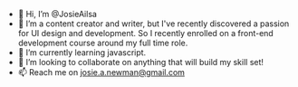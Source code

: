 - 👋 Hi, I’m @JosieAilsa
- 👀 I’m a content creator and writer, but I've recently discovered a passion for UI design and development. So I recently enrolled on a front-end development course around my full time role. 
- 🌱 I’m currently learning javascript.
- 💞️ I’m looking to collaborate on anything that will build my skill set!
- 📫 Reach me on josie.a.newman@gmail.com

<!---
JosieAilsa/JosieAilsa is a ✨ special ✨ repository because its `README.md` (this file) appears on your GitHub profile.
You can click the Preview link to take a look at your changes.
--->
